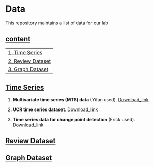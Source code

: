 # Data

This repository maintains a list of data for our lab

## [content](#content)

<table>
<tr><td colspan="2"><a href="#Time-Series">1. Time Series</a></td></tr> 
<tr><td colspan="2"><a href="#Review-Dataset">2. Review Dataset</a></td></tr> 
<tr><td colspan="2"><a href="#Graph-Dataset">3. Graph Dataset</a></td></tr> 
</table>

## [Time Series](#content)
1. **Multivariate time series (MTS) data** (Yifan used). [Download_link](https://www.cs.nmsu.edu/kddlab/data/time_series/mts_data/)

1. **UCR time series dataset**. [Download_link]()

1. **Time series data for change point detection** (Erick used). [Download_link]()

## [Review Dataset](#content)


## [Graph Dataset](#content)
